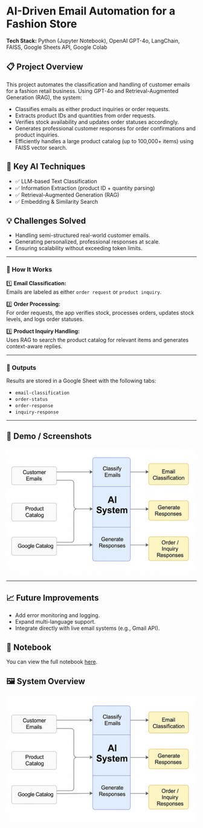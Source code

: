 # AI-Driven Email Automation for a Fashion Store

**Tech Stack:** Python (Jupyter Notebook), OpenAI GPT-4o, LangChain, FAISS, Google Sheets API, Google Colab

## 📋 Project Overview

This project automates the classification and handling of customer emails for a fashion retail business. Using GPT-4o and Retrieval-Augmented Generation (RAG), the system:

- Classifies emails as either product inquiries or order requests.
- Extracts product IDs and quantities from order requests.
- Verifies stock availability and updates order statuses accordingly.
- Generates professional customer responses for order confirmations and product inquiries.
- Efficiently handles a large product catalog (up to 100,000+ items) using FAISS vector search.

## 🔑 Key AI Techniques

- ✅ LLM-based Text Classification
- ✅ Information Extraction (product ID + quantity parsing)
- ✅ Retrieval-Augmented Generation (RAG)
- ✅ Embedding & Similarity Search

## 💡 Challenges Solved

- Handling semi-structured real-world customer emails.
- Generating personalized, professional responses at scale.
- Ensuring scalability without exceeding token limits.

---

### 🚀 How It Works

1️⃣ **Email Classification:**  
   Emails are labeled as either `order request` or `product inquiry`.

2️⃣ **Order Processing:**  
   For order requests, the app verifies stock, processes orders, updates stock levels, and logs order statuses.

3️⃣ **Product Inquiry Handling:**  
   Uses RAG to search the product catalog for relevant items and generates context-aware replies.

---

### 📂 Outputs

Results are stored in a Google Sheet with the following tabs:

- `email-classification`
- `order-status`
- `order-response`
- `inquiry-response`

---

## 🔗 Demo / Screenshots


![System Overview](./flow.png)


---

## 📈 Future Improvements

- Add error monitoring and logging.
- Expand multi-language support.
- Integrate directly with live email systems (e.g., Gmail API).
## 📓 Notebook

You can view the full notebook [here](./AI%20Email%20Automation%20Tariq%20Syed%20fashion%20store%20email%20automation.ipynb).

## 🖼️ System Overview

![Flow Diagram](./flow.png)
